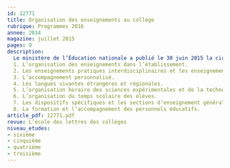 ```yaml
---
id: 12771
title: Organisation des enseignements au collège
rubrique: Programmes 2016
annee: 2014
magazine: juillet 2015
pages: 9
description: 
  Le ministère de l’Éducation nationale a publié le 30 juin 2015 la circulaire définissant l’organisation des enseignements au collège. Huit aspects sont précisés :
  1. L’organisation des enseignements dans l’établissement.
  2. Les enseignements pratiques interdisciplinaires et les enseignements de complément.
  3. L’accompagnement personnalisé.
  4. Les langues vivantes étrangères et régionales.
  5. L’organisation horaire des sciences expérimentales et de la technologie en classe de sixième et des enseignements artistiques.
  6. L’organisation du temps scolaire des élèves.
  7. Les dispositifs spécifiques et les sections d’enseignement général et professionnel adapté.
  8. La formation et l’accompagnement des personnels éducatifs.
article_pdf: 12771.pdf
revue: L’école des lettres des collèges
niveau_etudes:
- sixième
- cinquième
- quatrième
- troisième
---
```

